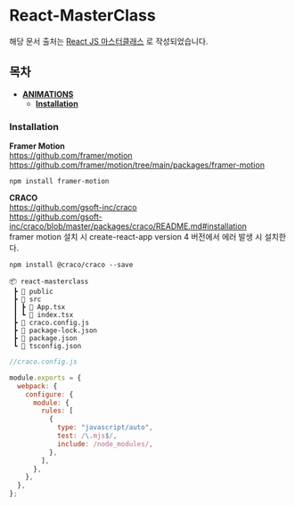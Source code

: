 # React-MasterClass
해당 문서 출처는 [React JS 마스터클래스](https://nomadcoders.co/react-masterclass/lobby) 로 작성되었습니다.

## 목차
* **[ANIMATIONS](#animations)**
   * **[Installation](#istallation)**
   
### Installation
__Framer Motion__   
https://github.com/framer/motion   
https://github.com/framer/motion/tree/main/packages/framer-motion   

```
npm install framer-motion
```

__CRACO__   
https://github.com/gsoft-inc/craco    
https://github.com/gsoft-inc/craco/blob/master/packages/craco/README.md#installation    
framer motion 설치 시 create-react-app version 4 버전에서 에러 발생 시 설치한다.   
```
npm install @craco/craco --save
```
```
📦 react-masterclass
 ┣ 📂 public
 ┣ 📂 src
 ┃ ┣ 📜 App.tsx
 ┃ ┗ 📜 index.tsx
 ┣ 📜 craco.config.js
 ┣ 📜 package-lock.json
 ┣ 📜 package.json
 ┗ 📜 tsconfig.json
```
```js
//craco.config.js

module.exports = {
  webpack: {
    configure: {
      module: {
        rules: [
          {
            type: "javascript/auto",
            test: /\.mjs$/,
            include: /node_modules/,
          },
        ],
      },
    },
  },
};
```

